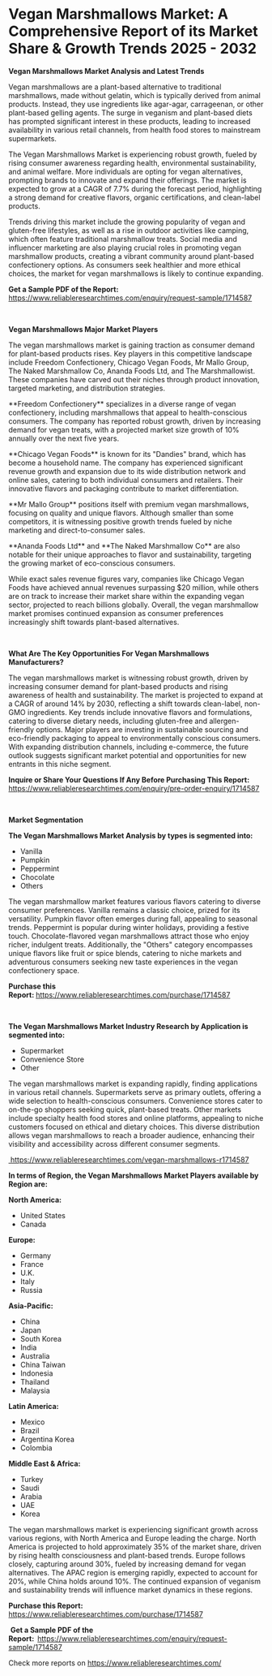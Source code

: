 <p><h1>Vegan Marshmallows Market: A Comprehensive Report of its Market Share & Growth Trends 2025 - 2032</h1></p><p><strong>Vegan Marshmallows Market Analysis and Latest Trends</strong></p>
<p><p>Vegan marshmallows are a plant-based alternative to traditional marshmallows, made without gelatin, which is typically derived from animal products. Instead, they use ingredients like agar-agar, carrageenan, or other plant-based gelling agents. The surge in veganism and plant-based diets has prompted significant interest in these products, leading to increased availability in various retail channels, from health food stores to mainstream supermarkets.</p><p>The Vegan Marshmallows Market is experiencing robust growth, fueled by rising consumer awareness regarding health, environmental sustainability, and animal welfare. More individuals are opting for vegan alternatives, prompting brands to innovate and expand their offerings. The market is expected to grow at a CAGR of 7.7% during the forecast period, highlighting a strong demand for creative flavors, organic certifications, and clean-label products.</p><p>Trends driving this market include the growing popularity of vegan and gluten-free lifestyles, as well as a rise in outdoor activities like camping, which often feature traditional marshmallow treats. Social media and influencer marketing are also playing crucial roles in promoting vegan marshmallow products, creating a vibrant community around plant-based confectionery options. As consumers seek healthier and more ethical choices, the market for vegan marshmallows is likely to continue expanding.</p></p>
<p><strong>Get a Sample PDF of the Report:&nbsp;</strong> <a href="https://www.reliableresearchtimes.com/enquiry/request-sample/1714587?utm_campaign=2246&utm_medium=2&utm_source=Github&utm_content=ia&utm_term=07042025&utm_id=vegan-marshmallows">https://www.reliableresearchtimes.com/enquiry/request-sample/1714587</a></p>
<p>&nbsp;</p>
<p><strong>Vegan Marshmallows Major Market Players</strong></p>
<p><p>The vegan marshmallows market is gaining traction as consumer demand for plant-based products rises. Key players in this competitive landscape include Freedom Confectionery, Chicago Vegan Foods, Mr Mallo Group, The Naked Marshmallow Co, Ananda Foods Ltd, and The Marshmallowist. These companies have carved out their niches through product innovation, targeted marketing, and distribution strategies.</p><p>**Freedom Confectionery** specializes in a diverse range of vegan confectionery, including marshmallows that appeal to health-conscious consumers. The company has reported robust growth, driven by increasing demand for vegan treats, with a projected market size growth of 10% annually over the next five years.</p><p>**Chicago Vegan Foods** is known for its "Dandies" brand, which has become a household name. The company has experienced significant revenue growth and expansion due to its wide distribution network and online sales, catering to both individual consumers and retailers. Their innovative flavors and packaging contribute to market differentiation.</p><p>**Mr Mallo Group** positions itself with premium vegan marshmallows, focusing on quality and unique flavors. Although smaller than some competitors, it is witnessing positive growth trends fueled by niche marketing and direct-to-consumer sales. </p><p>**Ananda Foods Ltd** and **The Naked Marshmallow Co** are also notable for their unique approaches to flavor and sustainability, targeting the growing market of eco-conscious consumers. </p><p>While exact sales revenue figures vary, companies like Chicago Vegan Foods have achieved annual revenues surpassing $20 million, while others are on track to increase their market share within the expanding vegan sector, projected to reach billions globally. Overall, the vegan marshmallow market promises continued expansion as consumer preferences increasingly shift towards plant-based alternatives.</p></p>
<p>&nbsp;</p>
<p><strong>What Are The Key Opportunities For Vegan Marshmallows Manufacturers?</strong></p>
<p><p>The vegan marshmallows market is witnessing robust growth, driven by increasing consumer demand for plant-based products and rising awareness of health and sustainability. The market is projected to expand at a CAGR of around 14% by 2030, reflecting a shift towards clean-label, non-GMO ingredients. Key trends include innovative flavors and formulations, catering to diverse dietary needs, including gluten-free and allergen-friendly options. Major players are investing in sustainable sourcing and eco-friendly packaging to appeal to environmentally conscious consumers. With expanding distribution channels, including e-commerce, the future outlook suggests significant market potential and opportunities for new entrants in this niche segment.</p></p>
<p><strong>Inquire or Share Your Questions If Any Before Purchasing This Report:</strong> <a href="https://www.reliableresearchtimes.com/enquiry/pre-order-enquiry/1714587?utm_campaign=2246&utm_medium=2&utm_source=Github&utm_content=ia&utm_term=07042025&utm_id=vegan-marshmallows">https://www.reliableresearchtimes.com/enquiry/pre-order-enquiry/1714587</a></p>
<p>&nbsp;</p>
<p><strong>Market Segmentation</strong></p>
<p><strong>The Vegan Marshmallows Market Analysis by types is segmented into:</strong></p>
<p><ul><li>Vanilla</li><li>Pumpkin</li><li>Peppermint</li><li>Chocolate</li><li>Others</li></ul></p>
<p><p>The vegan marshmallow market features various flavors catering to diverse consumer preferences. Vanilla remains a classic choice, prized for its versatility. Pumpkin flavor often emerges during fall, appealing to seasonal trends. Peppermint is popular during winter holidays, providing a festive touch. Chocolate-flavored vegan marshmallows attract those who enjoy richer, indulgent treats. Additionally, the "Others" category encompasses unique flavors like fruit or spice blends, catering to niche markets and adventurous consumers seeking new taste experiences in the vegan confectionery space.</p></p>
<p><strong>Purchase this Report:&nbsp;</strong><a href="https://www.reliableresearchtimes.com/purchase/1714587?utm_campaign=2246&utm_medium=2&utm_source=Github&utm_content=ia&utm_term=07042025&utm_id=vegan-marshmallows">https://www.reliableresearchtimes.com/purchase/1714587</a></p>
<p>&nbsp;</p>
<p><strong>The Vegan Marshmallows Market Industry Research by Application is segmented into:</strong></p>
<p><ul><li>Supermarket</li><li>Convenience Store</li><li>Other</li></ul></p>
<p><p>The vegan marshmallows market is expanding rapidly, finding applications in various retail channels. Supermarkets serve as primary outlets, offering a wide selection to health-conscious consumers. Convenience stores cater to on-the-go shoppers seeking quick, plant-based treats. Other markets include specialty health food stores and online platforms, appealing to niche customers focused on ethical and dietary choices. This diverse distribution allows vegan marshmallows to reach a broader audience, enhancing their visibility and accessibility across different consumer segments.</p></p>
<p><a href="https://www.reliableresearchtimes.com/vegan-marshmallows-r1714587?utm_campaign=2246&utm_medium=2&utm_source=Github&utm_content=ia&utm_term=07042025&utm_id=vegan-marshmallows">&nbsp;https://www.reliableresearchtimes.com/vegan-marshmallows-r1714587</a></p>
<p><strong>In terms of Region, the Vegan Marshmallows Market Players available by Region are:</strong></p>
<p>
    <p> <strong> North America: </strong>
        <ul>
            <li>United States</li>
            <li>Canada</li>
        </ul>
        </p> 
    <p> <strong> Europe: </strong>
        <ul>
            <li>Germany</li>
            <li>France</li>
            <li>U.K.</li>
            <li>Italy</li>
            <li>Russia</li>
        </ul>
        </p> 
    <p> <strong> Asia-Pacific: </strong>
        <ul>
            <li>China</li>
            <li>Japan</li>
            <li>South Korea</li>
            <li>India</li>
            <li>Australia</li>
            <li>China Taiwan</li>
            <li>Indonesia</li>
            <li>Thailand</li>
            <li>Malaysia</li>
        </ul>
        </p> 
    <p> <strong> Latin America: </strong>
        <ul>
            <li>Mexico</li>
            <li>Brazil</li>
            <li>Argentina Korea</li>
            <li>Colombia</li>
        </ul>
        </p> 
    <p> <strong> Middle East & Africa: </strong>
        <ul>
            <li>Turkey</li>
            <li>Saudi</li>
            <li>Arabia</li>
            <li>UAE</li>
            <li>Korea</li>
        </ul>
    </p>
    </p>
<p><p>The vegan marshmallows market is experiencing significant growth across various regions, with North America and Europe leading the charge. North America is projected to hold approximately 35% of the market share, driven by rising health consciousness and plant-based trends. Europe follows closely, capturing around 30%, fueled by increasing demand for vegan alternatives. The APAC region is emerging rapidly, expected to account for 20%, while China holds around 10%. The continued expansion of veganism and sustainability trends will influence market dynamics in these regions.</p></p>
<p><strong>Purchase this Report: </strong><a href="https://www.reliableresearchtimes.com/purchase/1714587?utm_campaign=2246&utm_medium=2&utm_source=Github&utm_content=ia&utm_term=07042025&utm_id=vegan-marshmallows">https://www.reliableresearchtimes.com/purchase/1714587</a></p>
<p>&nbsp;<strong>Get a Sample PDF of the Report:&nbsp;&nbsp;</strong><a href="https://www.reliableresearchtimes.com/enquiry/request-sample/1714587?utm_campaign=2246&utm_medium=2&utm_source=Github&utm_content=ia&utm_term=07042025&utm_id=vegan-marshmallows">https://www.reliableresearchtimes.com/enquiry/request-sample/1714587</a></p>
<p><strong></strong></p>
<p>Check more reports on <a href="https://www.reliableresearchtimes.com/?utm_campaign=2246&utm_medium=2&utm_source=Github&utm_content=ia&utm_term=07042025&utm_id=vegan-marshmallows">https://www.reliableresearchtimes.com/</a></p>